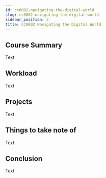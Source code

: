 ```yaml
---
id: cc0002-navigating-the-digital-world
slug: cc0002-navigating-the-digital-world
sidebar_position: 2
title: CC0002 Navigating the Digital World
---
```


## Course Summary

Text

## Workload

Text

## Projects

Text

## Things to take note of

Text

## Conclusion

Text
